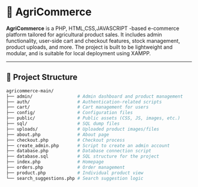 # 🌾 AgriCommerce

**AgriCommerce** is a PHP, HTML,CSS,JAVASCRIPT -based e-commerce platform tailored for agricultural product sales. It includes admin functionality, user-side cart and checkout features, stock management, product uploads, and more. The project is built to be lightweight and modular, and is suitable for local deployment using XAMPP.

---

## 📁 Project Structure

```bash
agricommerce-main/
├── admin/                 # Admin dashboard and product management
├── auth/                  # Authentication-related scripts
├── cart/                  # Cart management for users
├── config/                # Configuration files
├── public/                # Public assets (CSS, JS, images, etc.)
├── sql/                   # SQL dump files
├── uploads/               # Uploaded product images/files
├── about.php              # About page
├── checkout.php           # Checkout process
├── create_admin.php       # Script to create an admin account
├── database.php           # Database connection script
├── database.sql           # SQL structure for the project
├── index.php              # Homepage
├── orders.php             # Order management
├── product.php            # Individual product view
└── search_suggestions.php # Search suggestion logic
